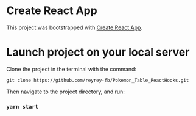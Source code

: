 # Create React App

This project was bootstrapped with [Create React App](https://github.com/facebook/create-react-app).

# Launch project on your local server

Clone the project in the terminal with the command: 

```
git clone https://github.com/reyrey-fb/Pokemon_Table_ReactHooks.git
```

Then navigate to the project directory, and run:

### `yarn start`



